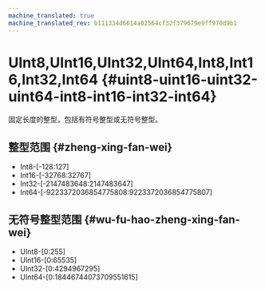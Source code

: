 ```yaml
---
machine_translated: true
machine_translated_rev: b111334d6614a02564cf32f379679e9ff970d9b1
---
```


# UInt8,UInt16,UInt32,UInt64,Int8,Int16,Int32,Int64 {#uint8-uint16-uint32-uint64-int8-int16-int32-int64}

固定长度的整型，包括有符号整型或无符号整型。

## 整型范围 {#zheng-xing-fan-wei}

-   Int8-\[-128:127\]
-   Int16-\[-32768:32767\]
-   Int32-\[-2147483648:2147483647\]
-   Int64-\[-9223372036854775808:9223372036854775807\]

## 无符号整型范围 {#wu-fu-hao-zheng-xing-fan-wei}

-   UInt8-\[0:255\]
-   UInt16-\[0:65535\]
-   UInt32-\[0:4294967295\]
-   UInt64-\[0:18446744073709551615\]
